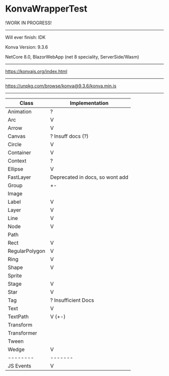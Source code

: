 # KonvaWrapperTest
!WORK IN PROGRESS!

---

Will ever finish: IDK

Konva Version: 9.3.6

NetCore 8.0, BlazorWebApp (net 8 speciality, ServerSide/Wasm)

---

https://konvajs.org/index.html

---

https://unpkg.com/browse/konva@9.3.6/konva.min.js

---

| Class      | Implementation |
|---|---|
| Animation | ? |
| Arc | V |
| Arrow | V |
| Canvas | ? Insuff docs (?) |
| Circle | V |
| Container | V |
| Context | ? |
| Ellipse | V |
| FastLayer | Deprecated in docs, so wont add |
| Group | +- |
| Image | |
| Label | V |
| Layer | V |
| Line | V |
| Node | V |
| Path | |
| Rect | V |
| RegularPolygon | V |
| Ring | V |
| Shape | V |
| Sprite | |
| Stage | V |
| Star | V |
| Tag | ? Insufficient Docs |
| Text | V |
| TextPath | V (+-) |
| Transform | |
| Transformer | |
| Tween | |
| Wedge | V |
| --------   | ------- |
| JS Events  | V       |